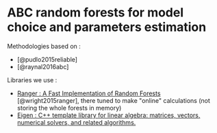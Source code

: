 # ABC random forests for model choice and parameters estimation

Methodologies based on :
- [@pudlo2015reliable]
- [@raynal2016abc]

Libraries we use :
- [Ranger : A Fast Implementation of Random Forests](https://github.com/imbs-hl/ranger) [@wright2015ranger], there tuned to make "online" calculations (not storing the whole forests in memory)
- [Eigen : C++ template library for linear algebra: matrices, vectors, numerical solvers, and related algorithms.](http://eigen.tuxfamily.org)

